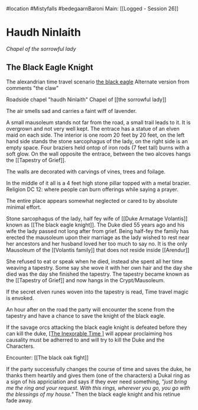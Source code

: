 #location #Mistyfalls #bedegaarnBaroni 
Main: [[Logged - Session 26]]
# Haudh Ninlaith
*Chapel of the sorrowful lady*

## The Black Eagle Knight
The alexandrian time travel scenario [the black eagle](https://thealexandrian.net/wordpress/38782/roleplaying-games/the-black-eagle)
Alternate version from comments "the claw"

Roadside chapel "haudh Ninlaith" Chapel of [[the sorrowful lady]]

The air smells sad and carries a faint wiff of lavender.

A small mausoleum stands not far from the road, a small trail leads to it. It is overgrown and not very well kept. The entrace has a statue of an elven maid on each side. The interior is one room 20 feet by 20 feet, on the left hand side stands the stone sarcophagus of the lady, on the right side is an empty space. Four braziers held ontop of iron rods (7 feet tall) burns with a soft glow. On the wall opposite the entrace, between the two alcoves hangs the [[Tapestry of Grief]].  

The walls are decorated with carvings of vines, trees and foilage. 

In the middle of it all is a 4 feet high stone pillar topped with a metal brazier. 
Religion DC 12: where people can burn offerings while saying a prayer. 

The entire place appears somewhat neglected or cared to by absolute minimal effort.

Stone sarcophagus of the lady, half fey wife of [[Duke Armatage Volantis]] known as [[The black eagle knight]]. The Duke died 55 years ago and his wife the lady passed not long after from grief. Being half-fey the family has erected the mausoleum upon their marriage as the lady wished to rest near her ancestors and her husband loved her too much to say no. It is the only Mausoleum of the [[Volantis family]] that does not reside inside [[Arendur]]

She refused to eat or speak when he died, instead she spent all her time weaving a tapestry. Some say she wove it with her own hair and the day she died was the day she finished the tapestry. The tapestry became known as the [[Tapestry of Grief]] and now hangs in the Crypt/Mausoleum.

If the secret elven runes woven into the tapestry is read, Time travel magic is envoked.

An hour after on the road the party will encounter the scene from the tapestry and have a chance to save the knight of the black eagle.

If the savage orcs attacking the black eagle knight is defeated before they can kill the duke, [[The Inexorable Time ]]([[ubønhørlige]])  will appear proclaiming hos causality must be adherred to and will try to kill the Duke and the Characters.

Encounter: [[The black oak fight]]

If the party successfully changes the course of time and saves the duke, he thanks them heartily and gives them (one of the characters) a Dukal ring as a sign of his appriciation and says if they ever need something, *"just bring me the ring and your request. With this rings, wherever you go, you go with the blessings of my house."*
Then the black eagle knight and his retinue fade away.

